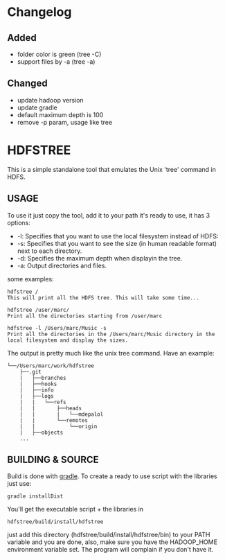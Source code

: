 # Changelog
## Added
- folder color is green (tree -C)
- support files by -a (tree -a)

## Changed
- update hadoop version
- update gradle
- default maximum depth is 100
- remove -p param, usage like tree

# HDFSTREE

This is a simple standalone tool that emulates the Unix 'tree' command in HDFS.

## USAGE

To use it just copy the tool, add it to your path it's ready to use, it has 3 options: 

* -l: Specifies that you want to use the local filesystem instead of HDFS:
* -s: Specifies that you want to see the size (in human readable format) next to each directory. 
* -d: Specifies the maximum depth when displayin the tree.
* -a: Output directories and files.

some examples: 

    hdfstree /
    This will print all the HDFS tree. This will take some time...

    hdfstree /user/marc/ 
    Print all the directories starting from /user/marc

    hdfstree -l /Users/marc/Music -s 
    Print all the directories in the /Users/marc/Music directory in the local filesystem and display the sizes. 

The output is pretty much like the unix tree command. Have an example: 

    └──/Users/marc/work/hdfstree
        ├──.git
        |   ├──branches
        |   ├──hooks
        |   ├──info
        |   ├──logs
        |   |   └──refs
        |   |       ├──heads
        |   |       |   └──mdepalol
        |   |       └──remotes
        |   |           └──origin
        |   ├──objects
        ...
    
## BUILDING & SOURCE

Build is done with [gradle](http://www.gradle.org/). To create a ready to use script with the libraries just use: 

    gradle installDist

You'll get the executable script + the libraries in 

    hdfstree/build/install/hdfstree

just add this directory (hdfstree/build/install/hdfstree/bin) to your PATH variable and you are done, also, make sure you have the HADOOP\_HOME environment variable set. The program will complain if you don't have it. 
